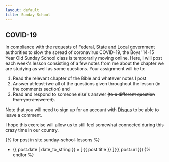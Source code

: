 ```yaml
---
layout: default
title: Sunday School
---
```

## COVID-19

In compliance with the requests of Federal, State and Local government authorities to slow the spread of coronavirus COVID-19, the Boys' 14-15 Year Old Sunday School class is temporarily moving online. Here, I will post each week's lesson consisting of a few notes from me about the chapter we are studying as well as some questions. Your assignment will be to:

1. Read the relevant chapter of the Bible and whatever notes I post
2. Answer ~~at least _two_~~ all of the questions given throughout the lesson (in the comments section) and
3. Read and respond to someone else's answer ~~(to a different question than you answered)~~.

Note that you will need to sign up for an account with [Disqus](https://disqus.com/profile/login/) to be able to leave a comment.

I hope this exercise will allow us to still feel somewhat connected during this crazy time in our country.

{% for post in site.sunday-school-lessons %}
  * {{ post.date | date_to_string }} &raquo; [ {{ post.title }} ]({{ post.url }})
{% endfor %}

<!-- <div class="posts">
  {% for post in site.sunday-school-lessons%}
  <article class="post">
    <h1 class="post-title">
      <a href="{{ post.url }}">
        {{ post.title }}
      </a>
    </h1>

    <time datetime="{{ post.date | date_to_xmlschema }}" class="post-date">{{ post.date | date_to_string }}</time>
  </article>
  {% endfor %}
</div> -->

<!-- <div class="pagination">
  {% if paginator.next_page %}
    <a class="pagination-item older" href="{{ site.baseurl }}page{{paginator.next_page}}">Older</a>
  {% else %}
    <span class="pagination-item older">Older</span>
  {% endif %}
  {% if paginator.previous_page %}
    {% if paginator.page == 2 %}
      <a class="pagination-item newer" href="{{ site.baseurl }}">Newer</a>
    {% else %}
      <a class="pagination-item newer" href="{{ site.baseurl }}page{{paginator.previous_page}}">Newer</a>
    {% endif %}
  {% else %}
    <span class="pagination-item newer">Newer</span>
  {% endif %}
</div> -->
